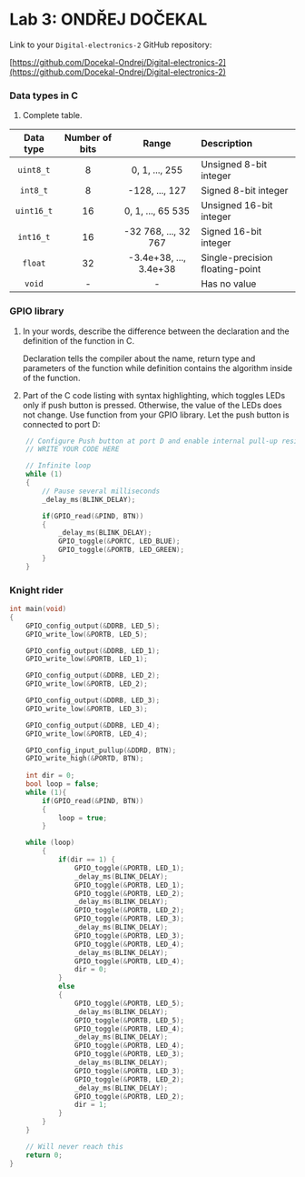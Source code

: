 # Lab 3: ONDŘEJ DOČEKAL

Link to your `Digital-electronics-2` GitHub repository:

   [https://github.com/Docekal-Ondrej/Digital-electronics-2](https://github.com/Docekal-Ondrej/Digital-electronics-2)



### Data types in C

1. Complete table.

| **Data type** | **Number of bits** | **Range** | **Description** |
| :-: | :-: | :-: | :-- | 
| `uint8_t`  | 8 | 0, 1, ..., 255 | Unsigned 8-bit integer |
| `int8_t`   | 8 | -128, ..., 127 | Signed 8-bit integer |
| `uint16_t` | 16 | 0, 1, ..., 65 535 | Unsigned 16-bit integer |
| `int16_t`  | 16 | -32 768, ..., 32 767 | Signed 16-bit integer |
| `float`    | 32 | -3.4e+38, ..., 3.4e+38 | Single-precision floating-point |
| `void`     | - | - | Has no value |


### GPIO library

1. In your words, describe the difference between the declaration and the definition of the function in C.

   Declaration tells the compiler about the name, return type and parameters of the function while definition contains the algorithm inside of the function. 

2. Part of the C code listing with syntax highlighting, which toggles LEDs only if push button is pressed. Otherwise, the value of the LEDs does not change. Use function from your GPIO library. Let the push button is connected to port D:

```c
    // Configure Push button at port D and enable internal pull-up resistor
    // WRITE YOUR CODE HERE

    // Infinite loop
    while (1)
    {
        // Pause several milliseconds
        _delay_ms(BLINK_DELAY);

        if(GPIO_read(&PIND, BTN))
        {
            _delay_ms(BLINK_DELAY);
            GPIO_toggle(&PORTC, LED_BLUE);
            GPIO_toggle(&PORTB, LED_GREEN);
        }
    }
```


### Knight rider

```c
int main(void)
{
    GPIO_config_output(&DDRB, LED_5);
    GPIO_write_low(&PORTB, LED_5);

	GPIO_config_output(&DDRB, LED_1);
	GPIO_write_low(&PORTB, LED_1);

	GPIO_config_output(&DDRB, LED_2);
	GPIO_write_low(&PORTB, LED_2);

	GPIO_config_output(&DDRB, LED_3);
	GPIO_write_low(&PORTB, LED_3);

	GPIO_config_output(&DDRB, LED_4);
	GPIO_write_low(&PORTB, LED_4);

    GPIO_config_input_pullup(&DDRD, BTN);
    GPIO_write_high(&PORTD, BTN);
    
	int dir = 0;
	bool loop = false;
	while (1){
		if(GPIO_read(&PIND, BTN))
		{
			loop = true;
		}

	while (loop)
		{
			if(dir == 1) {
				GPIO_toggle(&PORTB, LED_1);
				_delay_ms(BLINK_DELAY);
				GPIO_toggle(&PORTB, LED_1);
				GPIO_toggle(&PORTB, LED_2);
				_delay_ms(BLINK_DELAY);
				GPIO_toggle(&PORTB, LED_2);
				GPIO_toggle(&PORTB, LED_3);
				_delay_ms(BLINK_DELAY);
				GPIO_toggle(&PORTB, LED_3);
				GPIO_toggle(&PORTB, LED_4);
				_delay_ms(BLINK_DELAY);
				GPIO_toggle(&PORTB, LED_4);
				dir = 0;
			}
			else
			{
				GPIO_toggle(&PORTB, LED_5);
				_delay_ms(BLINK_DELAY);
				GPIO_toggle(&PORTB, LED_5);
				GPIO_toggle(&PORTB, LED_4);
				_delay_ms(BLINK_DELAY);
				GPIO_toggle(&PORTB, LED_4);
				GPIO_toggle(&PORTB, LED_3);
				_delay_ms(BLINK_DELAY);
				GPIO_toggle(&PORTB, LED_3);
				GPIO_toggle(&PORTB, LED_2);
				_delay_ms(BLINK_DELAY);
				GPIO_toggle(&PORTB, LED_2);
				dir = 1;
			}
		}
    }

    // Will never reach this
    return 0;
}
```